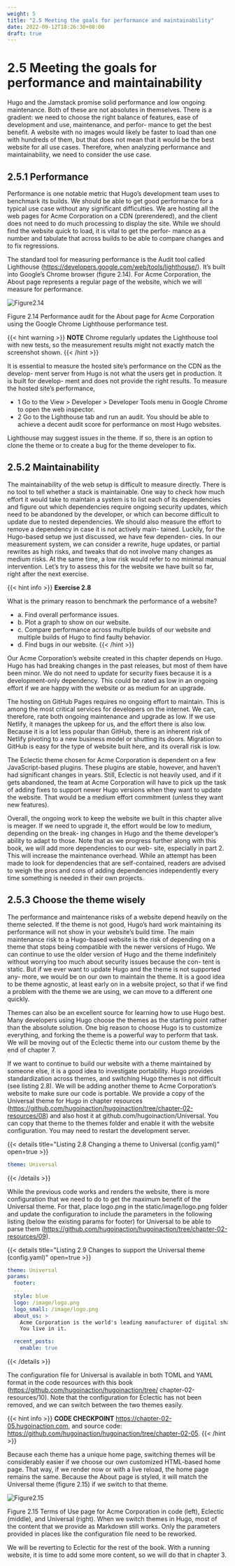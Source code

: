 ```yaml
---
weight: 5
title: "2.5 Meeting the goals for performance and maintainability"
date: 2022-09-12T18:26:30+08:00
draft: true
---
```


# 2.5 Meeting the goals for performance and maintainability

Hugo and the Jamstack promise solid performance and low  ongoing  maintenance. Both of these are not absolutes in themselves. There is a gradient: we need to choose  the right balance of features, ease of development and use, maintenance, and perfor- mance to get the best benefit. A website with no images would likely be faster to load than one with hundreds of them, but that does not mean that it would be the best  website for all use cases. Therefore, when analyzing performance and maintainability, we need to consider the use case.

## 2.5.1 Performance

Performance is one notable metric that Hugo’s development team uses to benchmark its builds. We should be able to get good performance for a typical use case without any significant difficulties. We are hosting all the web pages for Acme Corporation on a CDN (prerendered), and the client does not need to do much processing to display the site. While we should find the website quick to load, it is vital to get the perfor- mance as a number and tabulate that across builds to be able to compare changes and to fix regressions.

The standard tool for measuring performance is the Audit tool called Lighthouse (https://developers.google.com/web/tools/lighthouse/).   It’s   built   into   Google’s Chrome browser (figure 2.14). For Acme Corporation, the About page represents a regular page of the website, which we will measure for performance.

![Figure2.14](Figure2.14.svg)

Figure 2.14 Performance audit for the About page for Acme Corporation using the Google Chrome Lighthouse performance test.

{{< hint warning >}}
**NOTE** Chrome regularly updates the Lighthouse tool with new tests, so the measurement results might not exactly match the screenshot shown.
{{< /hint >}}

It is essential to measure the hosted site’s performance on the CDN as the develop- ment server from Hugo is not what the users get in production. It is built for develop- ment and does not provide the right results. To measure the hosted site’s performance,

- 1 Go to the View > Developer  > Developer Tools menu in Google  Chrome to  open the web inspector.
- 2 Go to the Lighthouse tab and run an audit. You should be able to achieve a decent audit score for performance on most Hugo websites.

Lighthouse may suggest issues in the theme. If so, there is an option to clone the theme or to create a bug for the theme developer to fix.

## 2.5.2 Maintainability

The maintainability of the web setup is difficult to measure directly. There is no  tool   to tell whether a stack is maintainable. One way to check how  much effort it would  take to maintain a system is to list each of its dependencies and figure out which dependencies require ongoing security updates, which need to be abandoned by the developer, or which can become difficult to update due to nested dependencies. We should also measure the effort to remove a dependency in case it is not actively main- tained. Luckily, for the Hugo-based setup we just discussed, we have few dependen- cies. In our measurement system, we can consider a rewrite, huge updates, or partial rewrites as high risks, and tweaks that do not involve many changes as medium risks.  At the same time, a low risk would refer to no minimal manual intervention. Let’s try   to assess this for the website we have built so far, right after the next exercise.

{{< hint info >}}
**Exercise 2.8**

What is the primary reason to benchmark the performance of a website?
- a. Find overall performance issues.
- b. Plot a graph to show on our website.
- c. Compare performance across multiple builds of our website and multiple builds of Hugo to find faulty behavior.
- d. Find bugs in our website.
{{< /hint >}}

Our Acme Corporation’s website created in this chapter depends on Hugo. Hugo has had breaking changes in the past releases, but most of them have been minor. We    do not need to update for security fixes because it is a development-only dependency. This could be rated as low in an ongoing effort if we are happy with the website or as medium for an upgrade.

The hosting on GitHub Pages requires no ongoing effort to maintain. This is among the most critical services for developers on the internet. We  can,  therefore,  rate both ongoing maintenance and upgrade as low. If we use Netlify, it manages the upkeep for us, and the effort there is also low. Because it is a lot less popular  than GitHub, there is an inherent risk of Netlify pivoting to a new business  model or shutting its doors. Migration to GitHub is easy for the type of website built here, and its overall risk is low.

The Eclectic theme chosen for Acme Corporation is dependent on a few JavaScript-based plugins. These plugins are stable, however, and haven’t had significant changes in years. Still, Eclectic is not heavily used, and if it gets abandoned, the team at Acme Corporation will have to pick up the task of adding fixes to support newer Hugo versions when they want to update the website. That would be a medium effort commitment (unless they want new features).

Overall, the ongoing work to keep the website we built in this chapter alive is meager.  If we need to upgrade it, the effort would be low to medium, depending on the break- ing changes in Hugo and the theme developer’s ability to adapt to those. Note that as we progress further along with this book, we will add more dependencies to our web- site, especially in part 2. This will increase the maintenance overhead. While  an  attempt has been made to look for dependencies that are self-contained, readers are advised to weigh the pros and cons of adding dependencies independently every time something is needed in their own projects.

## 2.5.3 Choose the theme wisely

The performance and maintenance risks of a website depend heavily on the theme selected. If the theme is not good, Hugo’s hard work maintaining its performance will not show in your website’s build time. The main maintenance risk to a Hugo-based website is the risk of depending on a theme that stops being compatible with the newer versions of Hugo. We can continue to use the older version of Hugo and the theme indefinitely without worrying too much about security issues because the con- tent is static. But if we ever want to update Hugo and the theme is not supported any- more, we would be on our own to maintain the theme. It is a good idea to be theme agnostic, at least early on in a website project, so that if we find a problem with the theme we are using, we can move to a different one quickly.

Themes can also be an excellent source for learning how to use Hugo best. Many developers using Hugo choose the themes as the starting point rather than the absolute solution. One big reason to choose Hugo is to customize everything, and forking  the theme is a powerful way to perform that task. We will be moving out of the Eclectic theme into our custom theme by the end of chapter 7.

If we want to continue to build our website with a theme maintained by someone else, it is a good idea to investigate portability. Hugo provides standardization across themes, and switching Hugo themes is not difficult (see listing 2.8). We will be adding another theme to Acme Corporation’s website to make sure our code is portable. We provide a copy of the Universal theme for Hugo in chapter resources (https://github.com/hugoinaction/hugoinaction/tree/chapter-02-resources/08)  and  also  host  it  at  github.com/hugoinaction/Universal. You can copy that theme to the themes folder and enable it with the website configuration. You may need to restart the development server.

{{< details title="Listing 2.8  Changing a theme to Universal (config.yaml)" open=true >}}
```yaml
theme: Universal
```
{{< /details >}}

While the previous code works and renders the website, there is more configuration that we need to do to get the maximum benefit of the Universal theme. For that, place logo.png in the static/image/logo.png folder and update the configuration to include the parameters in the following listing (below the existing params for footer) for Universal to be able to parse them (https://github.com/hugoinaction/hugoinaction/tree/chapter-02-resources/09).

{{< details title="Listing 2.9  Changes to support the Universal theme (config.yaml)" open=true >}}
```yaml
theme: Universal
params: 
  footer:
  ...
  style: blue
  logo: /image/logo.png 
  logo_small: /image/logo.png 
  about_us: >
    Acme Corporation is the world's leading manufacturer of digital shapes. From squares and circles to triangles and hexagons, we have it all. Browse through our collection of various forms with different thicknesses and line styles. We shape the world.
    You live in it.

  recent_posts: 
    enable: true
```
{{< /details >}}

The configuration file for Universal is available in both TOML and YAML format in the code resources with this book (https://github.com/hugoinaction/hugoinaction/tree/ chapter-02-resources/10). Note that the configuration for Eclectic has not been removed, and we can switch between the two themes easily.

{{< hint info >}}
**CODE CHECKPOINT**	https://chapter-02-05.hugoinaction.com, and source code: https://github.com/hugoinaction/hugoinaction/tree/chapter-02-05.
{{< /hint >}}

Because each theme has a unique home page, switching themes will be considerably easier if we choose our own customized HTML-based home page. That way, if we render now or with a live reload, the home page remains the same. Because the About page is styled, it will match the Universal theme (figure 2.15) if we switch to that theme.

![Figure2.15](Figure2.15.svg)

Figure 2.15 Terms of Use page for Acme Corporation in code (left), Eclectic (middle), and Universal (right). When we switch themes in Hugo, most of the content that we provide as Markdown still works. Only the parameters provided in places like the configuration file need to be reworked.

We will be reverting to Eclectic for the rest of the book. With a running website, it is time to add some more content, so we will do that in chapter 3.